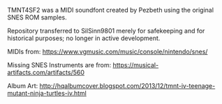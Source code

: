 TMNT4SF2 was a MIDI soundfont created by Pezbeth using the original SNES ROM samples.

Repository transferred to SilSinn9801 merely for safekeeping and for historical purposes; no longer in active development.

MIDIs from:
https://www.vgmusic.com/music/console/nintendo/snes/

Missing SNES Instruments are from:
https://musical-artifacts.com/artifacts/560

Album Art:
http://hqalbumcover.blogspot.com/2013/12/tmnt-iv-teenage-mutant-ninja-turtles-iv.html
